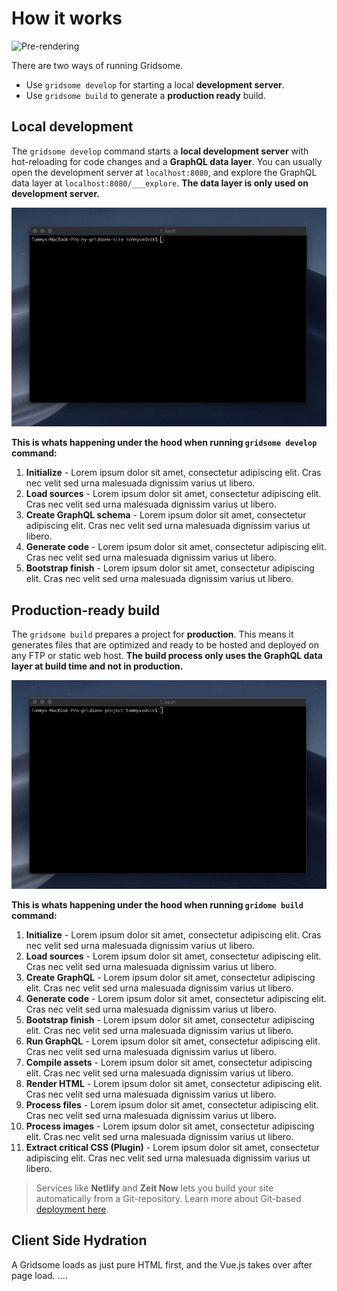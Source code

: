 # How it works

![Pre-rendering](./images/ssg-mode.png)

There are two ways of running Gridsome.

- Use `gridsome develop` for starting a local **development server**.
- Use `gridsome build` to generate a **production ready** build.


## Local development
The `gridsome develop` command starts a **local development server** with hot-reloading for code changes and a **GraphQL data layer**. You can usually open the development server at `localhost:8080`, and explore the GraphQL data layer at `localhost:8080/___explore`. **The data layer is only used on development server.**

![Gridsome develop](./images/gridsome-develop.gif)

**This is whats happening under the hood when running `gridsome develop` command:**

1. **Initialize** - Lorem ipsum dolor sit amet, consectetur adipiscing elit. Cras nec velit sed urna malesuada dignissim varius ut libero.
2. **Load sources** - Lorem ipsum dolor sit amet, consectetur adipiscing elit. Cras nec velit sed urna malesuada dignissim varius ut libero.
3. **Create GraphQL schema** - Lorem ipsum dolor sit amet, consectetur adipiscing elit. Cras nec velit sed urna malesuada dignissim varius ut libero.
4. **Generate code** - Lorem ipsum dolor sit amet, consectetur adipiscing elit. Cras nec velit sed urna malesuada dignissim varius ut libero.
5. **Bootstrap finish** - Lorem ipsum dolor sit amet, consectetur adipiscing elit. Cras nec velit sed urna malesuada dignissim varius ut libero.


## Production-ready build
The `gridsome build` prepares a project for **production**. This means it generates files that are optimized and ready to be hosted and deployed on any FTP or static web host. **The build process only uses the GraphQL data layer at build time and not in production.**

![Gridsome build](./images/gridsome-build.gif)

**This is whats happening under the hood when running `gridome build` command:**

1. **Initialize** - Lorem ipsum dolor sit amet, consectetur adipiscing elit. Cras nec velit sed urna malesuada dignissim varius ut libero.
2. **Load sources** - Lorem ipsum dolor sit amet, consectetur adipiscing elit. Cras nec velit sed urna malesuada dignissim varius ut libero.
3. **Create GraphQL** - Lorem ipsum dolor sit amet, consectetur adipiscing elit. Cras nec velit sed urna malesuada dignissim varius ut libero.
4. **Generate code** - Lorem ipsum dolor sit amet, consectetur adipiscing elit. Cras nec velit sed urna malesuada dignissim varius ut libero.
5. **Bootstrap finish** - Lorem ipsum dolor sit amet, consectetur adipiscing elit. Cras nec velit sed urna malesuada dignissim varius ut libero.
6. **Run GraphQL** - Lorem ipsum dolor sit amet, consectetur adipiscing elit. Cras nec velit sed urna malesuada dignissim varius ut libero.
7. **Compile assets** - Lorem ipsum dolor sit amet, consectetur adipiscing elit. Cras nec velit sed urna malesuada dignissim varius ut libero.
8. **Render HTML** - Lorem ipsum dolor sit amet, consectetur adipiscing elit. Cras nec velit sed urna malesuada dignissim varius ut libero.
9. **Process files** - Lorem ipsum dolor sit amet, consectetur adipiscing elit. Cras nec velit sed urna malesuada dignissim varius ut libero.
10. **Process images** - Lorem ipsum dolor sit amet, consectetur adipiscing elit. Cras nec velit sed urna malesuada dignissim varius ut libero.
11. **Extract critical CSS (Plugin)** - Lorem ipsum dolor sit amet, consectetur adipiscing elit. Cras nec velit sed urna malesuada dignissim varius ut libero.


> Services like **Netlify** and **Zeit Now** lets you build your site automatically from a Git-repository. Learn more about Git-based [deployment here](/docs/deployment).


## Client Side Hydration
A Gridsome loads as just pure HTML first, and the Vue.js takes over after page load.
....